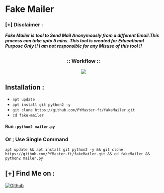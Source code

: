 # Fake Mailer

### [+] Disclaimer :
***Fake Mailer is tool to Send Mail Anonymously from a different Email.This process can take upto 5 mins. This tool is created for Educational Purpose Only !! I am not responsible for any Misuse of this tool !!***

##

<h3 align="center">
:: Workflow ::
</h3>
<p align="center">
<img src="imgs/wf.gif"/>
</p>

## Installation :
* `apt update`
* `apt install git python2 -y`
* `git clone https://github.com/PYMaster-ft/fakeMailer.git`
* `cd fake-mailer`

#### Run : `python2 mailer.py`

### Or ; Use Single Command
```
apt update && apt install git python2 -y && git clone https://github.com/PYMaster-ft/fakeMailer.git && cd fakeMailer && python2 mailer.py
```

## [+] Find Me on :
[![Github](https://img.shields.io/badge/Github-HTR--TECH-green?style=for-the-badge&logo=github)](https://github.com/PYMaster-ft)
